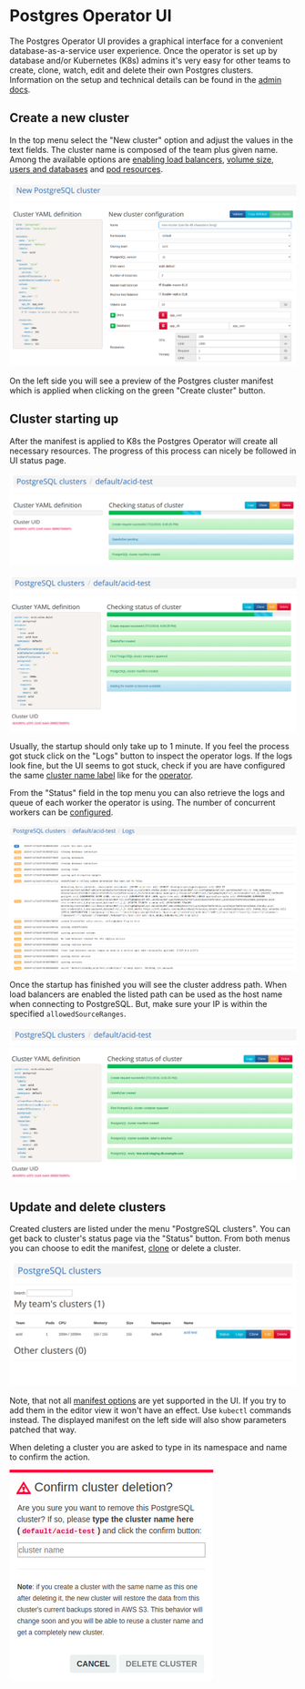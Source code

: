 <h1>Postgres Operator UI</h1>

The Postgres Operator UI provides a graphical interface for a convenient
database-as-a-service user experience. Once the operator is set up by database
and/or Kubernetes (K8s) admins it's very easy for other teams to create, clone,
watch, edit and delete their own Postgres clusters. Information on the setup
and technical details can be found in the [admin docs](administrator.md#setting-up-the-postgres-operator-ui).

## Create a new cluster

In the top menu select the "New cluster" option and adjust the values in the
text fields. The cluster name is composed of the team plus given name. Among the
available options are [enabling load balancers](administrator.md#load-balancers-and-allowed-ip-ranges),
[volume size](user.md#increase-volume-size),
[users and databases](user.md#manifest-roles) and
[pod resources](cluster-manifest.md#postgres-container-resources).

![pgui-new-cluster](diagrams/pgui-new-cluster.png "Create a new cluster")

On the left side you will see a preview of the Postgres cluster manifest which
is applied when clicking on the green "Create cluster" button.

## Cluster starting up

After the manifest is applied to K8s the Postgres Operator will create all
necessary resources. The progress of this process can nicely be followed in UI
status page.

![pgui-cluster-startup](diagrams/pgui-cluster-startup.png "Cluster starting up")

![pgui-waiting-for-master](diagrams/pgui-waiting-for-master.png "Waiting for master pod")

Usually, the startup should only take up to 1 minute. If you feel the process
got stuck click on the "Logs" button to inspect the operator logs. If the logs
look fine, but the UI seems to got stuck, check if you are have configured the
same [cluster name label](https://github.com/cybertec-postgresql/CYBERTEC-pg-operator/tree/v0.7.0_changeAPI/blob/master/ui/manifests/deployment.yaml#L45) like for the
[operator](https://github.com/cybertec-postgresql/CYBERTEC-pg-operator/tree/v0.7.0_changeAPI/blob/master/manifests/configmap.yaml#L13).

From the "Status" field in the top menu you can also retrieve the logs and queue
of each worker the operator is using. The number of concurrent workers can be
[configured](reference/operator_parameters.md#general).

![pgui-operator-logs](diagrams/pgui-operator-logs.png "Checking operator logs")

Once the startup has finished you will see the cluster address path. When load
balancers are enabled the listed path can be used as the host name when
connecting to PostgreSQL. But, make sure your IP is within the specified
`allowedSourceRanges`.

![pgui-finished-setup](diagrams/pgui-finished-setup.png "Status page of ready cluster")

## Update and delete clusters

Created clusters are listed under the menu "PostgreSQL clusters". You can get
back to cluster's status page via the "Status" button. From both menus you can
choose to edit the manifest, [clone](user.md#how-to-clone-an-existing-postgresql-cluster)
or delete a cluster.

![pgui-cluster-list](diagrams/pgui-cluster-list.png "List of PostgreSQL clusters")

Note, that not all [manifest options](reference/cluster_manifest.md) are yet
supported in the UI. If you try to add them in the editor view it won't have an
effect. Use `kubectl` commands instead. The displayed manifest on the left side
will also show parameters patched that way.

When deleting a cluster you are asked to type in its namespace and name to
confirm the action.

![pgui-delete-cluster](diagrams/pgui-delete-cluster.png "Confirm cluster deletion")
